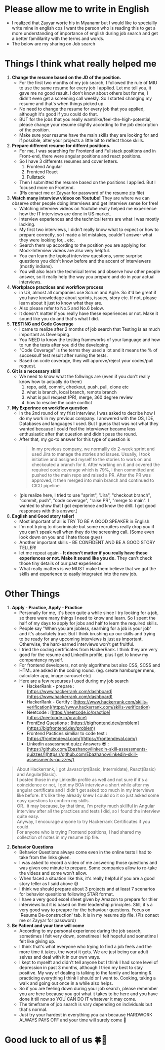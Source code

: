 # Please allow me to write in English
 - I realized that Zayyar worte his in Myanamr but I would like to speciallly write mine in english cos I want the person who is reading this to get a more understanding of importance of english during job search and get a better famililarity with the terms and words.
 - The below are my sharing on Job search

# Things I think what really helped me
 1. **Change the resume based on the JD of the position.**
     - For the first two months of my job search, I followed the rule of MIU to use the same resume for every job I applied. Let me tell you, it gave me no good result. I don't know about others but for me, I didn't even get a screening call weekly. So I started changing my resume and that's when things picked up.
     - No need to change the resume for every job that you applied, although it's good if you could do that.
     - BUT for the jobs that you really want/like/feel-the-high-potential, please change your resume slightly according to the job description of the position.
     - Make sure your resume have the main skills they are looking for and if possible, alter your projects a little bit to reflect those skills.
 2. **Prepare different resume for differnt positions.**
    - For me, I was searching for Frontend and Fullstack positions and in Front-end, there were angular positions and react positions.
    - So I have 3 differents resumes and cover letters. 
      1. Frontend Angular
      2. Frontend React
      3. Fullstack
    - Then I submitted the resume based on the positions I applied. But I focused more on Frontend.
    - (Pls conact me or Zayyar for password of the resume zip file)
  3. **Watch many interview videos on Youtube!** They are where we can observe other people doing interviews and get Interview sense for free!
     - Watching interview videos on Youtube really helped me experience how the IT interviews are done in US market.
     - Interview experiences and the technical terms are what I was mostly lacking.
     - My first two interviews, I didn't really know what to expect or how to prepare correctly, so I made a lot mistakes, couldn't answer what they were looking for,.. etc.
     - Search them up according to the position you are applying for. Mock-Interview videos are also very helpful.
     - You can learn the typical interview questions, some surprise questions you didn't know before and the accent of interviewers (mostly indians).
     - You will also learn the technical terms and observe how other people answer, so it really help the way you prepare and do in your actual interviews.
  4. **Workplace practices and workflow process**
     - in US, almost all companies use Scrum and Agile. So it'd be great if you have knowledage about sprints, issues, story etc. If not, please learn about it just to know what they are.
     - Also please refer to No.5 and No.6 below.
     - It doesn't matter if you really have these experiences or not. Make it sound like you do and that's what I did.
  5. **TESTING and Code Coverage**
     - I came to realize after 2 months of job search that Testing is as much important as Developing.
     - You NEED to know the testing frameworks of your language and how to run the tests after you did the developing.
     - "Code Coverage" is the terms they used a lot and it means the % of successulf test result after runing the tests.
     - Based on code coverage, they will approve/reject your codes/pull request.
  6. **Git is a necessary skill!**
      - We need to know what the follwings are (even if you don't really know how to actually do them)
        1. repo, add, commit, checkout, push, pull, clone etc
        2. what is branch, local branch, remote branch
        3. what is pull request (PR), merge, 360 degree review
        4. how to resolve the code conflict
  7. **My Experince on workflow question**
      - In the 2nd round of my frist interview, I was asked to decribe how I do my work in my previous company. I answered with the OS, IDE, Databases and languages I used. But I guess that was not what they wanted because I could feel the interviewer became less enthusiastic after that question and didn't pass the round.
      - After that, my go-to answer for this type of question is
        > In my previous company, we normallly do 2-week sprint and used Jira to manage the stories and issues. Usually, I took initiative and assigned myself to the stories to work on and checkouted a branch for it. After working on it and covered the required code coverage which is 79%, I then committed and pushed to the main repo and raised a PR. After the PR was approved, it then merged into main branch and continued to CICD pipeline.  
      - (pls realize here, I tried to use "sprint", "Jira", "checkout branch", "commit, push", "code coverage", "raise PR", "merge to main".  I wanted to show that I got experience and know the drill. I got good responses with this answer.)
  8. **English and Good story teller!**
     - Most important of all is TRY TO BE A GOOD SPEAKER in English.
     - I'm not trying to discriminate but some recruiters really drop you if you can't speak well when they do the screening call. (Some even look down on you and I hate those guys)
     - Another important skills - BE CONFIDENT AND BE A GOOD STORY TELLER! 
     - let me repeat again - **It doesn't matter if you really have these experiences or not. Make it sound like you do.** They can't check those tiny details of our past experience.
     - What really matters is we MUST make them believe that we got the skills and experience to easily integrated into the new job.

  # Other Things 
  1. **Apply - Practice, Apply - Practice**
     - Personally for me, it's been quite a while since I try looking for a job, so there were many things I need to know and learn. So I spent the half of my days to apply for jobs and half to learn the required skills.
     - People say "When you are jobless, searhing for a job is your job" and it's absolutely true. But I think brushing up our skills and trying to be ready for any upcoming interviews is just as important. Otherwise, the hard-earned interviews won't get fruitful.
     - I tried the coding certificates from HackerRank. I think they are very good for the resume and LinkedIn profile, plus I get to know my compentency myself. 
     -  For frontend developers, not only algorithms but also CSS, SCSS and HTML are asked in the coding round. (eg. create hamburger menu, calculater app, image carousel etc)
     -  Here are a few resourses I used during my job search
        - HackerRank - prepare : [https://www.hackerrank.com/dashboard](https://www.hackerrank.com/dashboard)
        - HackerRank - Certify : [https://www.hackerrank.com/skills-verification](https://www.hackerrank.com/skills-verification)
        - Neetcode : [https://neetcode.io/practice](https://neetcode.io/practice)
        - FrontEnd Questions : [https://bigfrontend.dev/problem](https://bigfrontend.dev/problem)
        - Frontend Pactices similiar to code test : [https://frontendeval.com/](https://frontendeval.com/)
        - LinkedIn assessment quizz Answers 😎 :  [https://github.com/Ebazhanov/linkedin-skill-assessments-quizzes/](https://github.com/Ebazhanov/linkedin-skill-assessments-quizzes/)  
> About Hackerrank, I got Javascript(Basic, Intermidate), React(Basic) and Angular(Basic).  <br>I posted those in my LinkedIn profile as well and not sure if it's a coincidence or not, I got my BOA interview a short while after my angular certificate and I didn't get asked too much in my interviews like before. It's like they already knew I could do it so just asked some easy questions to confirm my skills. <br> OR.. it may because, by that time, I'm pretty much skillful in Angular interview after all the practices and tests I did, so I found the interview quite easy. 
<br>Anyway, I encourage anyone to try Hackerrank Certificates if you could.
<br>For anyone who is trying Frontend positions, I had shared my collection of notes in my resume zip file.

  2. **Behavior Questions**
     - Behavior Questions always come even in the online tests I had to take from the links given.
     - I was asked to record a video of me answering those questions and was given one minute to prepare. Some companies allow to re-take the videos and some won't allow.
     - When faced a situation like this, it's really helpful if you are a good story teller as I said above 😅
     - I think we should prepare about 3 projects and at least 7 scenarios for behavior quesitions following STAR format.
     - I have a very good excel sheet given by Amazon to prepare for thier interviews but it is based on their leadership principles. Still, it's a very good way to preapre for the behaviour questions. Focus on 'Resume De-construction' tab. It is in my resume zip file. (Pls conact me or Zayyar for password)
  3. **Be Patient and your time will come**
     - According to my personal experience during the job search, sometimes I felt very down, sometimes I felt hopeful and sometime I felt like giving up.
     - I think that's what everyone who trying to find a job feels and the more time it takes, the worst it gets. We are just being our adult selves and deal with it in our own ways.
     - I kept to myselft and didn't tell anyone but I think I had some level of depression in past 3 months, although I tried my best to stay positive. My way of dealing is talking to the family and learning & practicing everything I think I should or I want to. Cooking, taking a walk and going out once in a while also helps.
     - So if you are feeling down during your job search, please remember you are here because you got what it takes to be here and you have done it till now so YOU CAN DO IT whatever it may come.
     - The timeframe of job search is vary depending on individuals but that's normal.
     - Just try your hardest in everything you can because HARDWORK ALWAYS PAYS OFF and your time will surely come 🤗 
       <br>
# Good luck to all of us 🍀💙
